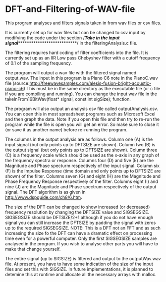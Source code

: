 # DFT-and-Filtering-of-WAV-file

This program analyses and filters signals taken in from wav files or csv files.

It is currently set up for wav files but can be changed to csv input by modifying the code under the section 
/***********Take in the input signal**************************************/ in the filteringAnalysis.c file.

The filtering requires hard coding of filter coefficients into the file. It is currently set up as an IIR Low pass Chebyshev filter with a cutoff frequency of 0.1 of the sampling frequency.

The program will output a wav file with the filtered signal named output.wav.
The input in this program is a Piano C6 note in the PianoC.wav file (source:http://freewavesamples.com/alesis-fusion-bright-acoustic-piano-c6)
This must be in the same directory as the executable file (or c file if you are compiling and running).
You can change the input wav file in the takeInFrom16BitWav(float* signal, const int sigSize); function.

The program will also output an analysis csv file called outputAnalysis.csv.
You can open this in most spreadsheet programs such as Microsoft Excel and then graph the data.
Note if you open this file and then try to re-run the program while the file is open you will get an error. So make sure to close it (or save it as another name) before re-running the program.

The columns in the output analysis are as follows.
Column one (A) is the input signal (but only points up to DFTSIZE are shown).
Column two (B) is the output signal (but only points up to DFTSIZE are shown).
Column three (C) is a frequency scale which should be used as the x-axis in any graph of the frequency spectra or response.
Columns four (D) and five (E) are the Magnitude and Phase specturm respectively of the input signal.
Column six (F) is the Impulse Response (time domain and only points up to DFTSIZE are shown) of the filter.
Columns seven (G) and eight (H) are the Magnitude and Phase Frequency Response respectively of the filter.
Columns eight (I) and nine (J) are the Magnitude and Phase spectrum respectively of the output signal.
The DFT algorithm is as given in http://www.dspguide.com/ch8/6.htm.

The size of the DFT can be changed to show increased (or decreased) frequency resolution by changing the DFTSIZE value and SIGSEGSIZE.
SIGSEGSIZE should be DFTSIZE/2+1 although if you do not have enough signal you can still increase the DFTSIZE by padding the signal with zeros up to the required SIGSEGSIZE.
NOTE: This is a DFT not an FFT and as such increasing the size fo the DFT can have a dramatic effect on processing time even for a powerful computer.
Only the first SIGSEGSIZE samples are analysed in the program. If you wish to analyse other parts you will have to make that change yourself.

The entire signal (up to SIGSIZE) is filtered and output to the outputWav.wav file.
At present, you have to have some indication of the size of the input files and set this with SIGSIZE.
In future implementations, it is planned to detemine this at runtime and allocate all the necessary arrays with malloc.
